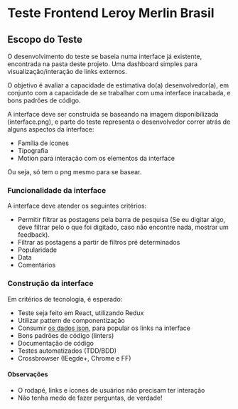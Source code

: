 # Teste Frontend Leroy Merlin Brasil

## Escopo do Teste
O desenvolvimento do teste se baseia numa interface já existente, encontrada na pasta deste projeto. Uma dashboard simples para visualização/interação de links externos.

O objetivo é avaliar a capacidade de estimativa do(a) desenvolvedor(a), em conjunto com a capacidade de se trabalhar com uma interface inacabada, e bons padrões de código.

A interface deve ser construida se baseando na imagem disponibilizada (interface.png), e parte do teste representa o desenvolvedor correr atrás de alguns aspectos da interface:

- Família de ícones
- Tipografia
- Motion para interação com os elementos da interface

Ou seja, só tem o png mesmo para se basear.

### Funcionalidade da interface
A interface deve atender os seguintes critérios:

- Permitir filtrar as postagens pela barra de pesquisa (Se eu digitar algo, deve filtrar pelo o que foi digitado, caso não encontre nada, mostrar um feedback).
- Filtrar as postagens a partir de filtros pré determinados
 - Popularidade
 - Data
 - Comentários

### Construção da interface
Em critérios de tecnologia, é esperado:
- Teste seja feito em React, utilizando Redux
- Utilizar pattern de componentização
- Consumir [os dados json](https://www.mocky.io/v2/5a6bc16631000078341b8b77), para popular os links na interface
- Bons padrões de código (linters)
- Documentação de código
- Testes automatizados (TDD/BDD)
- Crossbrowser (IEegde+, Chrome e FF)

#### Observações
- O rodapé, links e ícones de usuários não precisam ter interação
- Não tenha medo de fazer perguntas, de verdade!
